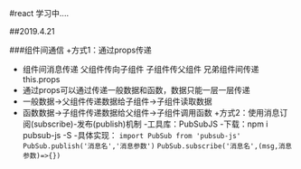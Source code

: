 #react 学习中.... 

##2019.4.21
 
###组件间通信
 +方式1：通过props传递
  - 组件间消息传递 父组件传向子组件 子组件传父组件  兄弟组件间传递  this.props
  - 通过props可以通过传递一般数据和函数，数据只能一层一层传递
  - 一般数据->父组件传递数据给子组件->子组件读取数据
  - 函数数据->子组件传递数据给父组件->子组件调用函数 
 +方式2：使用消息订阅(subscribe)-发布(publish)机制
  -工具库：PubSubJS
  -下载：npm i pubsub-js -S
  -具体实现：
  `import PubSub from 'pubsub-js'`
  `PubSub.publish('消息名','消息参数')`
  `PubSub.subscribe('消息名',(msg,消息参数)=>{})`
